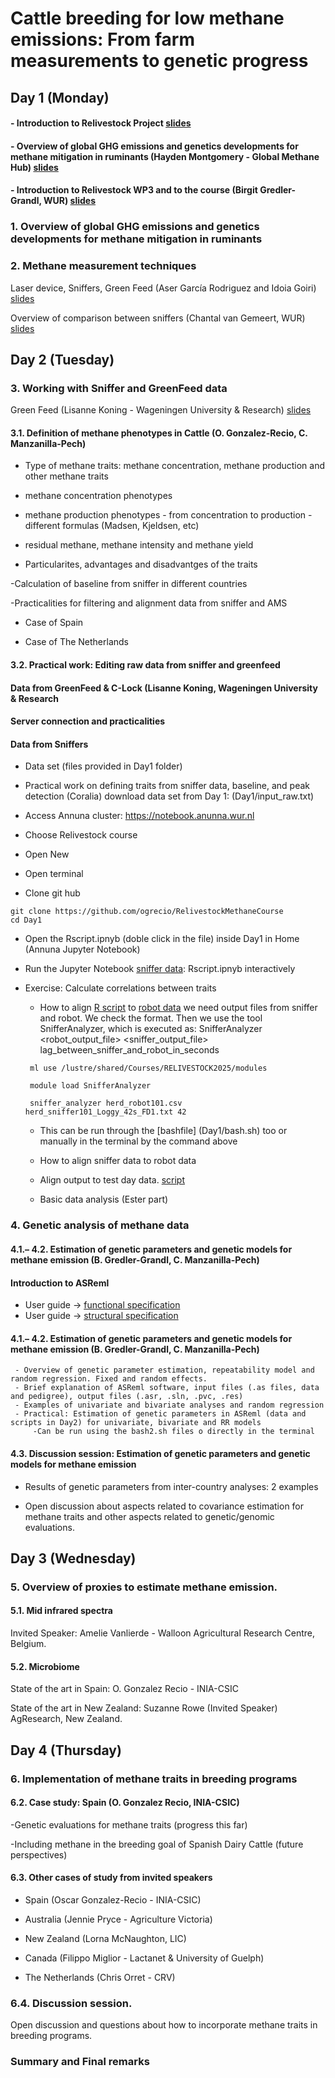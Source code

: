 # Cattle breeding for low methane emissions: From farm measurements to genetic progress

## Day 1 (Monday)

#### - Introduction to Relivestock Project [slides](slides/0.1.Re-Livestock.Breedingcourse.Intro.pdf)

#### - Overview of global GHG emissions and genetics developments for methane mitigation in ruminants (Hayden Montgomery - Global Methane Hub) [slides](slides/)

#### - Introduction to Relivestock WP3 and to the course (Birgit Gredler-Grandl, WUR) [slides](slides/0_Gredler.Introduction-Overview.pdf)

### 1. Overview of global GHG emissions and genetics developments for methane mitigation in ruminants

### 2. Methane measurement techniques 
    
Laser device, Sniffers, Green Feed (Aser García Rodriguez and Idoia Goiri) [slides](slides/Methane_measurement_techniques_CIHEAM.pdf)

Overview of comparison between sniffers (Chantal van Gemeert, WUR) [slides](slides/presentatie_sniffersv2.pdf)

## Day 2 (Tuesday)


### 3. Working with Sniffer and GreenFeed data

Green Feed (Lisanne Koning - Wageningen University & Research) [slides](slides/Presentation_GreenFeed_ReLivestock_LK.pdf)

#### 3.1. Definition of methane phenotypes in Cattle (O. Gonzalez-Recio, C. Manzanilla-Pech)

  - Type of methane traits: methane concentration, methane production and other methane traits
  -    methane concentration phenotypes
  -    methane production phenotypes
            - from concentration to production
            - different formulas (Madsen, Kjeldsen, etc)
  -    residual methane, methane intensity and methane yield
  
  - Particularites, advantages and disadvantges of the traits
  
  -Calculation of baseline from sniffer in different countries
    
  -Practicalities for filtering and alignment data from sniffer and AMS
  
  - Case of Spain
    
  - Case of The Netherlands
  
#### 3.2. Practical work: Editing raw data from sniffer and greenfeed

#### Data from GreenFeed & C-Lock (Lisanne Koning, Wageningen University & Research

#### Server connection and practicalities

#### Data from Sniffers

  - Data set (files provided in Day1 folder)
  
  - Practical work on defining traits from sniffer data, baseline, and peak detection (Coralia)
  download data set from Day 1: (Day1/input_raw.txt)

 - Access Annuna cluster: https://notebook.anunna.wur.nl
 - Choose Relivestock course
 - Open New
 - Open terminal
 - Clone git hub 

````
git clone https://github.com/ogrecio/RelivestockMethaneCourse
cd Day1

````

- Open the Rscript.ipnyb (doble click in the file) inside Day1 in Home (Annuna Jupyter Notebook)
- Run the Jupyter Notebook [sniffer data](data/herd_sniffer101_Loggy_48sg.txt.zip): Rscript.ipnyb interactively
- Exercise: Calculate correlations between traits
  
  - How to align [R script](data/herd_sniffer101_Loggy_48sg.txt.zip) to [robot data](data/herd_robot101.csv)
  we need output files from sniffer and robot. We check the format. Then we use the tool SnifferAnalyzer, which is executed as:
SnifferAnalyzer <robot_output_file> <sniffer_output_file> lag_between_sniffer_and_robot_in_seconds
  
  ```
   ml use /lustre/shared/Courses/RELIVESTOCK2025/modules

   module load SnifferAnalyzer

   sniffer_analyzer herd_robot101.csv herd_sniffer101_Loggy_42s_FD1.txt 42
  ```
  
  -  This can be run through the [bashfile] (Day1/bash.sh) too or manually in the terminal by the command above
  - How to align sniffer data to robot data
  - Align output to test day data. [script](Day1/merge_sniffer_testday.ipynb)

  - Basic data analysis (Ester part)

### 4. Genetic analysis of methane data

#### 4.1.– 4.2. Estimation of genetic parameters and genetic models for methane emission (B. Gredler-Grandl, C. Manzanilla-Pech)

#### Introduction to ASReml
- User guide -> [functional specification](ASReml-4.2-Functional-Specification.pdf)
- User guide -> [structural specification](ASReml-4.2-Structural-Specification.pdf)

#### 4.1.– 4.2. Estimation of genetic parameters and genetic models for methane emission (B. Gredler-Grandl, C. Manzanilla-Pech)

     - Overview of genetic parameter estimation, repeatability model and random regression. Fixed and random effects.
     - Brief explanation of ASReml software, input files (.as files, data and pedigree), output files (.asr, .sln, .pvc, .res)
     - Examples of univariate and bivariate analyses and random regression
     - Practical: Estimation of genetic parameters in ASReml (data and scripts in Day2) for univariate, bivariate and RR models
         -Can be run using the bash2.sh files o directly in the terminal

#### 4.3. Discussion session: Estimation of genetic parameters and genetic models for methane emission

  - Results of genetic parameters from inter-country analyses: 2 examples
  
  - Open discussion about aspects related to covariance estimation for methane traits and other aspects related to genetic/genomic evaluations.

## Day 3 (Wednesday)

### 5. Overview of proxies to estimate methane emission.

#### 5.1. Mid infrared spectra

  Invited Speaker: Amelie Vanlierde - Walloon Agricultural Research Centre, Belgium.
    
#### 5.2. Microbiome 

   State of the art in Spain: O. Gonzalez Recio - INIA-CSIC
   
   State of the art in New Zealand: Suzanne Rowe (Invited Speaker) AgResearch, New Zealand.

## Day 4 (Thursday)

### 6. Implementation of methane traits in breeding programs 

#### 6.2. Case study: Spain (O. Gonzalez Recio, INIA-CSIC)

-Genetic evaluations for methane traits (progress this far)

-Including methane in the breeding goal of Spanish Dairy Cattle (future perspectives)

#### 6.3. Other cases of study from invited speakers 

- Spain (Oscar Gonzalez-Recio - INIA-CSIC) 

- Australia (Jennie Pryce - Agriculture Victoria)   
  
- New Zealand (Lorna McNaughton, LIC) 

- Canada (Filippo Miglior - Lactanet & University of Guelph) 

- The Netherlands (Chris Orret - CRV)
  
### 6.4. Discussion session. 

Open discussion and questions about how to incorporate methane traits in breeding programs.

### Summary and Final remarks



